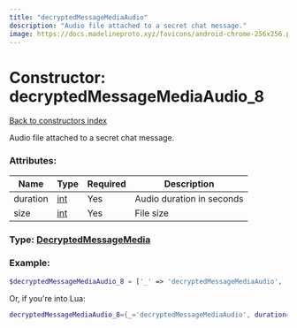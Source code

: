 ```yaml
---
title: "decryptedMessageMediaAudio"
description: "Audio file attached to a secret chat message."
image: https://docs.madelineproto.xyz/favicons/android-chrome-256x256.png
---
```

# Constructor: decryptedMessageMediaAudio\_8  
[Back to constructors index](index.md)



Audio file attached to a secret chat message.

### Attributes:

| Name     |    Type       | Required | Description |
|----------|---------------|----------|-------------|
|duration|[int](../types/int.md) | Yes|Audio duration in seconds|
|size|[int](../types/int.md) | Yes|File size|



### Type: [DecryptedMessageMedia](../types/DecryptedMessageMedia.md)


### Example:

```php
$decryptedMessageMediaAudio_8 = ['_' => 'decryptedMessageMediaAudio', 'duration' => int, 'size' => int];
```  


Or, if you're into Lua:

```lua
decryptedMessageMediaAudio_8={_='decryptedMessageMediaAudio', duration=int, size=int}

```


